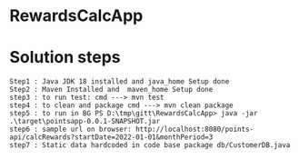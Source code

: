 # RewardsCalcApp

# Solution steps
    Step1 : Java JDK 18 installed and java_home Setup done 
    Step2 : Maven Installed and  maven_home Setup done 
    step3 : to run test: cmd ---> mvn test 
    step4 : to clean and package cmd ---> mvn clean package
    step5 : to run in BG PS D:\tmp\gitt\RewardsCalcApp> java -jar .\target\pointsapp-0.0.1-SNAPSHOT.jar
    step6 : sample url on browser: http://localhost:8080/points-api/calcRewards?startDate=2022-01-01&monthPeriod=3
    step7 : Static data hardcoded in code base package db/CustomerDB.java
